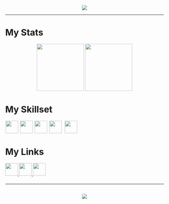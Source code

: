 <div align="center">
  <a href="https://git.io/typing-svg"><img src="https://readme-typing-svg.demolab.com?font=Montserrat&weight=600&size=24&duration=4000&pause=500&center=true&vCenter=true&lines=Christian+Santangelo;High+School+Student;Amateur+Web+Developer"></a>
</div><hr>

###

# My Stats
<div align="center">
  <img src="https://github-readme-stats.vercel.app/api?username=unbl0ck&hide_title=false&hide_rank=false&show_icons=true&include_all_commits=true&count_private=true&disable_animations=false&theme=react&locale=en&hide_border=false" height="150">
  <img src="https://streak-stats.demolab.com?user=unbl0ck&locale=en&mode=weekly&theme=react&hide_border=false&border_radius=5&date_format=M j[, Y]" height="150">
</div>

###

# My Skillset
<div>
  <img src="https://cdn.jsdelivr.net/gh/devicons/devicon/icons/html5/html5-original.svg" height="40" style="margin:0 1px;">
  <img src="https://cdn.jsdelivr.net/gh/devicons/devicon/icons/css3/css3-original.svg" height="40" style="margin:0 1px;">
  <img src="https://cdn.jsdelivr.net/gh/devicons/devicon/icons/python/python-original.svg" height="40" style="margin:0 1px;">
  <img src="https://cdn.jsdelivr.net/gh/devicons/devicon/icons/photoshop/photoshop-line.svg" height="40" style="margin:0 2px;">
  <img src="https://cdn.jsdelivr.net/gh/devicons/devicon/icons/premierepro/premierepro-original.svg" height="40" style="margin:0 3px;">
</div>

###

# My Links
<div>
  <a href="https://mail.google.com/mail/u/1/?view=cm&fs=1&to=christiansantangel@gmail.com&tf=1">
    <img src="https://img.shields.io/static/v1?message=Gmail&logo=gmail&label=&color=D14836&logoColor=white&labelColor=&style=for-the-badge" height="40">
  </a>
  <a href="https://t.me/IamChristianS">
    <img src="https://img.shields.io/static/v1?message=Telegram&logo=telegram&label=&color=2CA5E0&logoColor=white&labelColor=&style=for-the-badge" height="40">
  </a>
  <a href="https://github.com/unbl0ck">
    <img src="https://img.shields.io/static/v1?message=Github&logo=github&label=&color=333333&logoColor=white&labelColor=&style=for-the-badge" height="40">
  </a>
</div>

###

<hr><br>
<div align="center">
  <img src="https://readme-jokes.vercel.app/api?theme=react">
</div>
